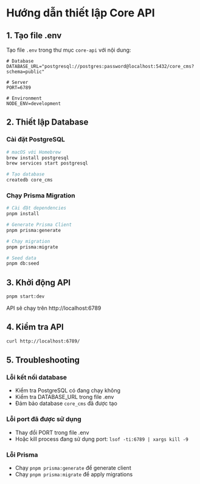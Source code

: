 # Hướng dẫn thiết lập Core API

## 1. Tạo file .env

Tạo file `.env` trong thư mục `core-api` với nội dung:

```env
# Database
DATABASE_URL="postgresql://postgres:password@localhost:5432/core_cms?schema=public"

# Server
PORT=6789

# Environment
NODE_ENV=development
```

## 2. Thiết lập Database

### Cài đặt PostgreSQL
```bash
# macOS với Homebrew
brew install postgresql
brew services start postgresql

# Tạo database
createdb core_cms
```

### Chạy Prisma Migration
```bash
# Cài đặt dependencies
pnpm install

# Generate Prisma Client
pnpm prisma:generate

# Chạy migration
pnpm prisma:migrate

# Seed data
pnpm db:seed
```

## 3. Khởi động API

```bash
pnpm start:dev
```

API sẽ chạy trên http://localhost:6789

## 4. Kiểm tra API

```bash
curl http://localhost:6789/
```

## 5. Troubleshooting

### Lỗi kết nối database
- Kiểm tra PostgreSQL có đang chạy không
- Kiểm tra DATABASE_URL trong file .env
- Đảm bảo database `core_cms` đã được tạo

### Lỗi port đã được sử dụng
- Thay đổi PORT trong file .env
- Hoặc kill process đang sử dụng port: `lsof -ti:6789 | xargs kill -9`

### Lỗi Prisma
- Chạy `pnpm prisma:generate` để generate client
- Chạy `pnpm prisma:migrate` để apply migrations
